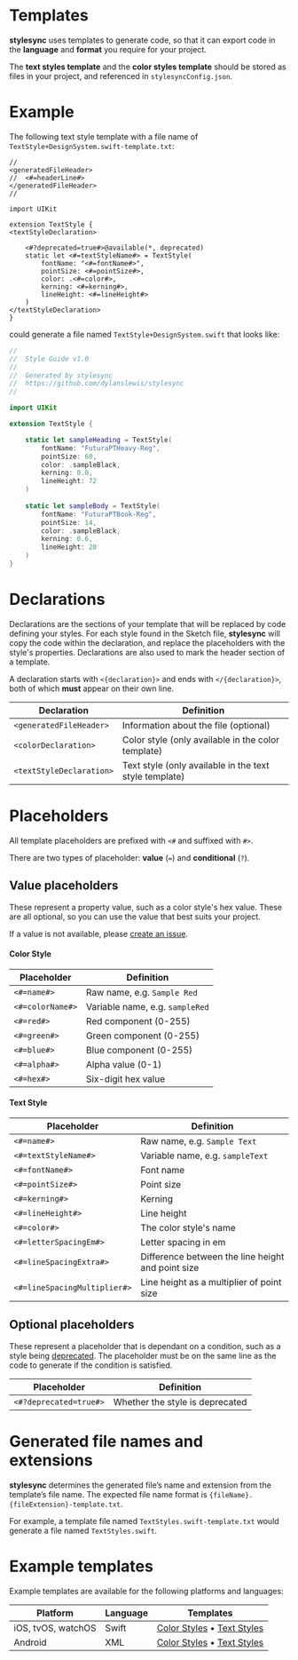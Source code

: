 # Templates

**stylesync** uses templates to generate code, so that it can export code in the **language** and **format** you require for your project.

The **text styles template** and the **color styles template** should be stored as files in your project, and referenced in `stylesyncConfig.json`.

# Example

The following text style template with a file name of `TextStyle+DesignSystem.swift-template.txt`:
```
//
<generatedFileHeader>
//  <#=headerLine#>
</generatedFileHeader>
//

import UIKit

extension TextStyle {
<textStyleDeclaration>

	<#?deprecated=true#>@available(*, deprecated)
	static let <#=textStyleName#> = TextStyle(
		fontName: "<#=fontName#>",
		pointSize: <#=pointSize#>,
		color: .<#=color#>,
		kerning: <#=kerning#>,
		lineHeight: <#=lineHeight#>
	)
</textStyleDeclaration>
}
```

could generate a file named `TextStyle+DesignSystem.swift` that looks like:
```swift
//
//  Style Guide v1.0
//
//  Generated by stylesync
//  https://github.com/dylanslewis/stylesync
//

import UIKit

extension TextStyle {

	static let sampleHeading = TextStyle(
		fontName: "FuturaPTHeavy-Reg",
		pointSize: 60,
		color: .sampleBlack,
		kerning: 0.0,
		lineHeight: 72
	)
	
	static let sampleBody = TextStyle(
		fontName: "FuturaPTBook-Reg",
		pointSize: 14,
		color: .sampleBlack,
		kerning: 0.6,
		lineHeight: 20
	)
}
```

# Declarations

Declarations are the sections of your template that will be replaced by code defining your styles. For each style found in the Sketch file, **stylesync** will copy the code within the declaration, and replace the placeholders with the style's properties. Declarations are also used to mark the header section of a template.

A declaration starts with `<{declaration}>` and ends with `</{declaration}>`, both of which **must** appear on their own line.

| Declaration | Definition |
| --- | --- |
| `<generatedFileHeader>` | Information about the file (optional) |
| `<colorDeclaration>` | Color style (only available in the color template) |
| `<textStyleDeclaration>` | Text style (only available in the text style template) |

# Placeholders

All template placeholders are prefixed with `<#` and suffixed with `#>`.

There are two types of placeholder: **value** (`=`) and **conditional** (`?`).

## Value placeholders

These represent a property value, such as a color style's hex value. These are all optional, so you can use the value that best suits your project.

If a value is not available, please [create an issue](https://github.com/dylanslewis/stylesync/issues/new).

#### Color Style

| Placeholder | Definition |
| --- | --- |
| `<#=name#>` | Raw name, e.g. `Sample Red`|
| `<#=colorName#>` | Variable name, e.g. `sampleRed`|
| `<#=red#>` | Red component (0-255) |
| `<#=green#>` | Green component (0-255) |
| `<#=blue#>` | Blue component (0-255) |
| `<#=alpha#>` | Alpha value (0-1) |
| `<#=hex#>` | Six-digit hex value |

#### Text Style

| Placeholder | Definition |
| --- | --- |
| `<#=name#>` | Raw name, e.g. `Sample Text` |
| `<#=textStyleName#>` | Variable name, e.g. `sampleText` |
| `<#=fontName#>` | Font name |
| `<#=pointSize#>` | Point size |
| `<#=kerning#>` | Kerning |
| `<#=lineHeight#>` | Line height |
| `<#=color#>` | The color style's name |
| `<#=letterSpacingEm#>` | Letter spacing in em |
| `<#=lineSpacingExtra#>` | Difference between the line height and point size |
| `<#=lineSpacingMultiplier#>` | Line height as a multiplier of point size |

## Optional placeholders

These represent a placeholder that is dependant on a condition, such as a style being [deprecated](https://github.com/dylanslewis/stylesync/blob/master/README.md/#deprecation). The placeholder must be on the same line as the code to generate if the condition is satisfied.

| Placeholder | Definition |
| --- | --- |
| `<#?deprecated=true#>` | Whether the style is deprecated |

# Generated file names and extensions

**stylesync** determines the generated file’s name and extension from the template’s file name. The expected file name format is `{fileName}.{fileExtension}-template.txt`.

For example, a template file named `TextStyles.swift-template.txt` would generate a file named `TextStyles.swift`.

# Example templates

Example templates are available for the following platforms and languages:

| Platform | Language | Templates |
| --- | --- | --- |
| iOS, tvOS, watchOS | Swift | [Color Styles](https://github.com/dylanslewis/stylesync/blob/master/Sources/StyleSyncCore/Templates/ColorStyles/iOSColorStyles.swift-template.txt/download) • [Text Styles](https://github.com/dylanslewis/stylesync/blob/master/Sources/StyleSyncCore/Templates/TextStyles/iOSTextStyles.swift-template.txt/download)
| Android | XML | [Color Styles](https://github.com/dylanslewis/stylesync/blob/master/Sources/StyleSyncCore/Templates/ColorStyles/AndroidColorStyles.xml-template.txt/download) • [Text Styles](https://github.com/dylanslewis/stylesync/blob/master/Sources/StyleSyncCore/Templates/TextStyles/AndroidTextStyles.xml-template.txt/download) |

